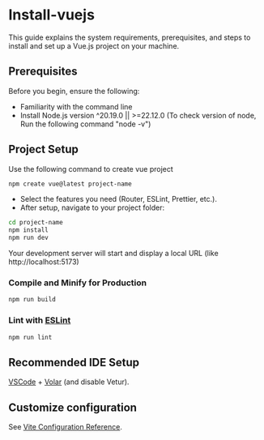 # Install-vuejs
This guide explains the system requirements, prerequisites, and steps to install and set up a Vue.js project on your machine.

## Prerequisites
Before you begin, ensure the following:
* Familiarity with the command line
* Install Node.js version ^20.19.0 || >=22.12.0 (To check version of node, Run the following command "node -v")

## Project Setup
Use the following command to create vue project

```sh
npm create vue@latest project-name
```

* Select the features you need (Router, ESLint, Prettier, etc.).
* After setup, navigate to your project folder:

```sh
cd project-name
npm install
npm run dev
```

Your development server will start and display a local URL (like http://localhost:5173)

### Compile and Minify for Production
```sh
npm run build
```

### Lint with [ESLint](https://eslint.org/)
```sh
npm run lint
```

## Recommended IDE Setup
[VSCode](https://code.visualstudio.com/) + [Volar](https://marketplace.visualstudio.com/items?itemName=Vue.volar) (and disable Vetur).

## Customize configuration
See [Vite Configuration Reference](https://vite.dev/config/).